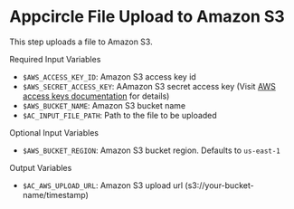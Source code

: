 # Appcircle File Upload to Amazon S3

This step uploads a file to Amazon S3. 

Required Input Variables
- `$AWS_ACCESS_KEY_ID`: Amazon S3 access key id
- `$AWS_SECRET_ACCESS_KEY`: AAmazon S3 secret access key (Visit [AWS access keys documentation](https://docs.aws.amazon.com/general/latest/gr/aws-sec-cred-types.html#access-keys-and-secret-access-keys) for details)
- `$AWS_BUCKET_NAME`: Amazon S3 bucket name
- `$AC_INPUT_FILE_PATH`: Path to the file to be uploaded

Optional Input Variables
- `$AWS_BUCKET_REGION`: Amazon S3 bucket region. Defaults to `us-east-1`

Output Variables
- `$AC_AWS_UPLOAD_URL`: Amazon S3 upload url (s3://your-bucket-name/timestamp)
